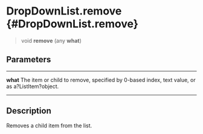 DropDownList.remove {#DropDownList.remove}
===================

> void **remove** (any **what**)

Parameters
----------

  ---------- ---------------------------------------------------------------
  **what**   The item or child to remove, specified by 0-based index, text
             value, or as a?ListItem?object.
  ---------- ---------------------------------------------------------------

Description
-----------

Removes a child item from the list.
